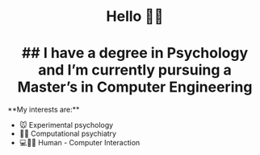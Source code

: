 <h1 align="center">Hello 👋🏽</h1>

<h1 align="center"> ## I have a degree in Psychology and I’m currently pursuing a Master’s in Computer Engineering</h1>
**My interests are:**

- 🐭 Experimental psychology 
- 🤖🧠 Computational psychiatry
- 💻🧍‍♂️ Human - Computer Interaction

